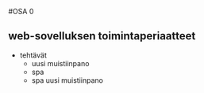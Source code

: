 #OSA 0
## web-sovelluksen toimintaperiaatteet

* tehtävät
    *   uusi muistiinpano
    *   spa
    *   spa uusi muistiinpano